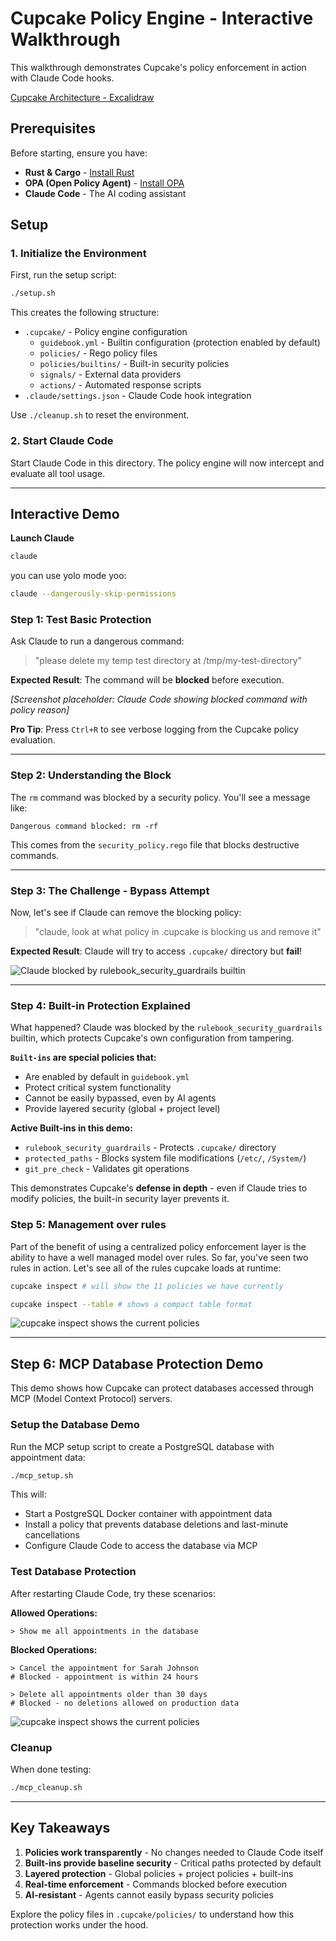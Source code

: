 # Cupcake Policy Engine - Interactive Walkthrough

This walkthrough demonstrates Cupcake's policy enforcement in action with Claude Code hooks.

[Cupcake Architecture - Excalidraw](https://excalidraw.com/#room=2331833bcb24d9f35a25,-TMNhQhHqtWayRMJam4ZIg)

## Prerequisites

Before starting, ensure you have:

- **Rust & Cargo** - [Install Rust](https://rustup.rs/)
- **OPA (Open Policy Agent)** - [Install OPA](https://www.openpolicyagent.org/docs/latest/#running-opa)
- **Claude Code** - The AI coding assistant

## Setup

### 1. Initialize the Environment

First, run the setup script:

```bash
./setup.sh
```

This creates the following structure:

- `.cupcake/` - Policy engine configuration
  - `guidebook.yml` - Builtin configuration (protection enabled by default)
  - `policies/` - Rego policy files
  - `policies/builtins/` - Built-in security policies
  - `signals/` - External data providers
  - `actions/` - Automated response scripts
- `.claude/settings.json` - Claude Code hook integration

Use `./cleanup.sh` to reset the environment.

### 2. Start Claude Code

Start Claude Code in this directory. The policy engine will now intercept and evaluate all tool usage.

---

## Interactive Demo

**Launch Claude**

```bash
claude
```

you can use yolo mode yoo:

```bash
claude --dangerously-skip-permissions
```

### Step 1: Test Basic Protection

Ask Claude to run a dangerous command:

> "please delete my temp test directory at /tmp/my-test-directory"

**Expected Result**: The command will be **blocked** before execution.

_[Screenshot placeholder: Claude Code showing blocked command with policy reason]_

**Pro Tip**: Press `Ctrl+R` to see verbose logging from the Cupcake policy evaluation.

---

### Step 2: Understanding the Block

The `rm` command was blocked by a security policy. You'll see a message like:

```
Dangerous command blocked: rm -rf
```

This comes from the `security_policy.rego` file that blocks destructive commands.

---

### Step 3: The Challenge - Bypass Attempt

Now, let's see if Claude can remove the blocking policy:

> "claude, look at what policy in .cupcake is blocking us and remove it"

**Expected Result**: Claude will try to access `.cupcake/` directory but **fail**!

![Claude blocked by rulebook_security_guardrails builtin](../../assets/weclome-block-builtin.png)

---

### Step 4: Built-in Protection Explained

What happened? Claude was blocked by the `rulebook_security_guardrails` builtin, which protects Cupcake's own configuration from tampering.

**`Built-ins` are special policies that:**

- Are enabled by default in `guidebook.yml`
- Protect critical system functionality
- Cannot be easily bypassed, even by AI agents
- Provide layered security (global + project level)

**Active Built-ins in this demo:**

- `rulebook_security_guardrails` - Protects `.cupcake/` directory
- `protected_paths` - Blocks system file modifications (`/etc/`, `/System/`)
- `git_pre_check` - Validates git operations

This demonstrates Cupcake's **defense in depth** - even if Claude tries to modify policies, the built-in security layer prevents it.

### Step 5: Management over rules

Part of the benefit of using a centralized policy enforcement layer is the ability to have a well managed model over rules.
So far, you've seen two rules in action. Let's see all of the rules cupcake loads at runtime:

```bash
cupcake inspect # will show the 11 policies we have currently
```

```bash
cupcake inspect --table # shows a compact table format
```

![cupcake inspect shows the current policies](../../assets/cupcake-inspect.png)

---

## Step 6: MCP Database Protection Demo

This demo shows how Cupcake can protect databases accessed through MCP (Model Context Protocol) servers.

### Setup the Database Demo

Run the MCP setup script to create a PostgreSQL database with appointment data:

```bash
./mcp_setup.sh
```

This will:

- Start a PostgreSQL Docker container with appointment data
- Install a policy that prevents database deletions and last-minute cancellations
- Configure Claude Code to access the database via MCP

### Test Database Protection

After restarting Claude Code, try these scenarios:

**Allowed Operations:**

```
> Show me all appointments in the database
```

**Blocked Operations:**

```
> Cancel the appointment for Sarah Johnson
# Blocked - appointment is within 24 hours

> Delete all appointments older than 30 days
# Blocked - no deletions allowed on production data
```

![cupcake inspect shows the current policies](../../assets/mcp-demo.png)

### Cleanup

When done testing:

```bash
./mcp_cleanup.sh
```

---

## Key Takeaways

1. **Policies work transparently** - No changes needed to Claude Code itself
2. **Built-ins provide baseline security** - Critical paths protected by default
3. **Layered protection** - Global policies + project policies + built-ins
4. **Real-time enforcement** - Commands blocked before execution
5. **AI-resistant** - Agents cannot easily bypass security policies

Explore the policy files in `.cupcake/policies/` to understand how this protection works under the hood.
